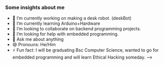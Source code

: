 ###  Some insights about me


- 🔭 I’m currently working on making a desk robot. (deskBot)
- 🌱 I’m currently learning Arduino+Hardware
- 👯 I’m looking to collaborate on backend programming projects.
- 🤔 I’m looking for help with embedded programming.
- 💬 Ask me about anything
- 😄 Pronouns: He/Him
- ⚡ Fun fact: I will be graduating Bsc Computer Science, wanted to go for embedded programming and will learn Ethical Hacking someday.
-->
